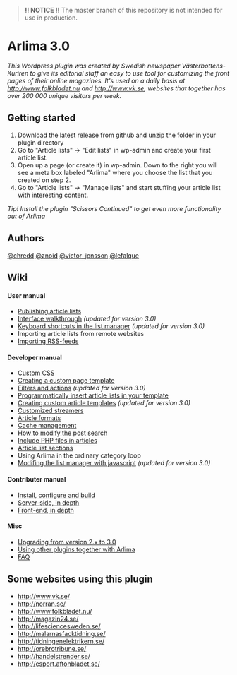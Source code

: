 > **!! NOTICE !!** The master branch of this repository is not intended for use in production.


Arlima 3.0
======

*This Wordpress plugin was created by Swedish newspaper Västerbottens-Kuriren to give its editorial
staff an easy to use tool for customizing the front pages of their online magazines. It's 
used on a daily basis at http://www.folkbladet.nu and http://www.vk.se, websites that 
together has over 200 000 unique visitors per week.*

## Getting started

1. Download the latest release from github and unzip the folder in your plugin directory
2. Go to "Article lists" -> "Edit lists" in wp-admin and create your first article list.
3. Open up a page (or create it) in wp-admin. Down to the right you will see a meta box labeled "Arlima" where you choose
the list that you created on step 2.
4. Go to "Article lists" -> "Manage lists" and start stuffing your article list with interesting content.

*Tip! Install the plugin "Scissors Continued" to get even more functionality out of Arlima*

## Authors

[@chredd](http://twitter.com/chredd) [@znoid](http://twitter.com/znoid) [@victor_jonsson](http://twitter.com/victor_jonsson)
[@lefalque](http://twitter.com/lefalque)


## Wiki

#### User manual

- [Publishing article lists](https://github.com/victorjonsson/Arlima/wiki/Publishing-article-lists)
- [Interface walkthrough](https://github.com/victorjonsson/Arlima/wiki/Interface-walkthrough) *(updated for version 3.0)*
- [Keyboard shortcuts in the list manager](https://github.com/victorjonsson/Arlima/wiki/Keyboard-shortcuts) *(updated for version 3.0)*
- Importing article lists from remote websites
- [Importing RSS-feeds](https://github.com/victorjonsson/Arlima/wiki/Importing-RSS-feeds)

#### Developer manual

- [Custom CSS](https://github.com/victorjonsson/Arlima/wiki/Custom-css)
- [Creating a custom page template](https://github.com/victorjonsson/Arlima/wiki/Writing-a-custom-page-template)
- [Filters and actions](https://github.com/victorjonsson/Arlima/wiki/Filters-and-actions) *(updated for version 3.0)*
- [Programmatically insert article lists in your template](https://github.com/victorjonsson/Arlima/wiki/Programmatically-insert-lists)
- [Creating custom article templates](https://github.com/victorjonsson/Arlima/wiki/Custom-article-templates) *(updated for version 3.0)*
- [Customized streamers](https://github.com/victorjonsson/Arlima/wiki/Custom-streamers)
- [Article formats](https://github.com/victorjonsson/Arlima/wiki/Article-formats)
- [Cache management](https://github.com/victorjonsson/Arlima/wiki/Cache-management)
- [How to modify the post search](https://github.com/victorjonsson/Arlima/wiki/Modified-search)
- [Include PHP files in articles](https://github.com/victorjonsson/Arlima/wiki/File-includes)
- [Article list sections](https://github.com/victorjonsson/Arlima/wiki/Article-list-sections)
- Using Arlima in the ordinary category loop
- [Modifing the list manager with javascript](https://github.com/victorjonsson/Arlima/wiki/Modifing-the-list-manager-with-javascript) *(updated for version 3.0)*


#### Contributer manual

- [Install, configure and build](https://github.com/victorjonsson/Arlima/wiki/Install,-configure-and-build)
- [Server-side, in depth](https://github.com/victorjonsson/Arlima/wiki/Server-side,-in-depth)
- [Front-end, in depth](https://github.com/victorjonsson/Arlima/wiki/Front-end,-in-depth)

#### Misc

- [Upgrading from version 2.x to 3.0](https://github.com/victorjonsson/Arlima/wiki/Upgrading-from-version-2.x-to-3.0)
- [Using other plugins together with Arlima](https://github.com/victorjonsson/Arlima/wiki/Extending-arlima)
- [FAQ](https://github.com/victorjonsson/Arlima/wiki/FAQ)


## Some websites using this plugin

- http://www.vk.se/
- http://norran.se/
- http://www.folkbladet.nu/
- http://magazin24.se/
- http://lifesciencesweden.se/
- http://malarnasfacktidning.se/
- http://tidningenelektrikern.se/
- http://orebrotribune.se/
- http://handelstrender.se/
- http://esport.aftonbladet.se/
